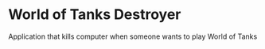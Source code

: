 # World of Tanks Destroyer
Application that kills computer when someone wants to play World of Tanks

